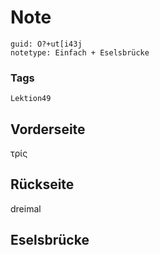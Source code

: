 # Note
```
guid: O?+ut[i43j
notetype: Einfach + Eselsbrücke
```

### Tags
```
Lektion49
```

## Vorderseite
τρίς

## Rückseite
dreimal

## Eselsbrücke


